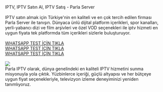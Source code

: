 IPTV, IPTV Satın Al, IPTV Satış - Parla Server</br>
</br>
IPTV satın almak için Türkiye'nin en kaliteli ve en çok tercih edilen firması Parla Server ile tanışın. Dünyaca ünlü dijital platform içerikleri, spor kanalları, yerli-yabancı dizi ve film arşivleri ve özel VOD seçenekleri ile iptv hizmeti en uygun fiyata tek platformda tüm içerikleri sizlerle buluşturuyor.</br>
</br>
<a href="https://api.whatsapp.com/send?phone=447510606519">WHATSAPP TEST İÇİN TIKLA</a><br>
<a href="https://api.whatsapp.com/send?phone=447510606519">WHATSAPP TEST İÇİN TIKLA</a><br>
<a href="https://api.whatsapp.com/send?phone=447510606519">WHATSAPP TEST İÇİN TIKLA</a><br>
</br>
<a href="https://api.whatsapp.com/send?phone=447510606519"><img src="https://static.techinside.com/uploads/2023/05/iptv-nedir-nasil-kullanilir154246_0.jpg"></a>
</br>
Parla IPTV olarak, dünya genelindeki en kaliteli IPTV hizmetini sunma misyonuyla yola çıktık. Yüzbinlerce içeriği, güçlü altyapısı ve her bütçeye uygun fiyat seçenekleriyle, televizyon izleme deneyiminizi yeniden tanımlıyoruz.
